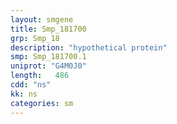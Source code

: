 ```yaml
---
layout: smgene
title: Smp_181700
grp: Smp_18
description: "hypothetical protein"
smp: Smp_181700.1
uniprot: "G4M0J0"
length:   486
cdd: "ns"
kk: ns
categories: sm
---
```

